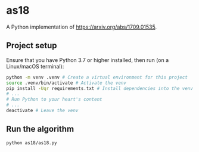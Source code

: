 # as18
A Python implementation of https://arxiv.org/abs/1709.01535.

## Project setup
Ensure that you have Python 3.7 or higher installed, then run (on a Linux/macOS terminal):

```bash
python -m venv .venv # Create a virtual environment for this project
source .venv/bin/activate # Activate the venv
pip install -Uqr requirements.txt # Install dependencies into the venv
# ...
# Run Python to your heart's content
# ...
deactivate # Leave the venv
```

## Run the algorithm
```bash
python as18/as18.py
```